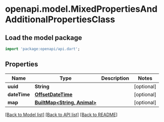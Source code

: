 # openapi.model.MixedPropertiesAndAdditionalPropertiesClass

## Load the model package
```dart
import 'package:openapi/api.dart';
```

## Properties
Name | Type | Description | Notes
------------ | ------------- | ------------- | -------------
**uuid** | **String** |  | [optional] 
**dateTime** | [**OffsetDateTime**](OffsetDateTime.md) |  | [optional] 
**map** | [**BuiltMap&lt;String, Animal&gt;**](Animal.md) |  | [optional] 

[[Back to Model list]](../README.md#documentation-for-models) [[Back to API list]](../README.md#documentation-for-api-endpoints) [[Back to README]](../README.md)


